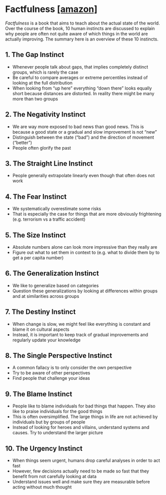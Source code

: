 # Factfulness [[amazon]](https://www.amazon.com/Factfulness-Reasons-World-Things-Better/dp/1250107814)

*Factfulness* is a book that aims to teach about the actual state of the world.
Over the course of the book, 10 human instincts are discussed to explain why people are often not quite aware of which things in the world are actually improving.
The summary here is an overview of these 10 instincts.

## 1. The Gap Instinct

- Whenever people talk about gaps, that implies completely distinct groups, which is rarely the case
- Be careful to compare averages or extreme percentiles instead of looking at the full distribution 
- When looking from “up here” everything “down there” looks equally short because distances are distorted. In reality there might be many more than two groups

## 2. The Negativity Instinct

- We are way more exposed to bad news than good news. This is because a good state or a gradual and slow improvement is not “new”
- Distinguish between the state (“bad”) and the direction of movement (“better”)
- People often glorify the past

## 3. The Straight Line Instinct

- People generally extrapolate linearly even though that often does not work

## 4. The Fear Instinct

- We systematically overestimate some risks
- That is especially the case for things that are more obviously frightening (e.g. terrorism vs a traffic accident)

## 5. The Size Instinct

- Absolute numbers alone can look more impressive than they really are
- Figure out what to set them in context to (e.g. what to divide them by to get a per capita number)

## 6. The Generalization Instinct 

- We like to generalize based on categories 
- Question these generalizations by looking at differences within groups and at similarities across groups

## 7. The Destiny Instinct

- When change is slow, we might feel like everything is constant and blame it on cultural aspects
- Instead, it is important to keep track of gradual improvements and regularly update your knowledge 

## 8. The Single Perspective Instinct

- A common fallacy is to only consider the own perspective 
- Try to be aware of other perspectives 
- Find people that challenge your ideas

## 9. The Blame Instinct

- People like to blame individuals for bad things that happen. They also like to praise individuals for the good things
- This is often oversimplified. The large things in life are not achieved by individuals but by groups of people
- Instead of looking for heroes and villains, understand systems and causes. Try to understand the larger picture 

## 10. The Urgency Instinct

- When things seem urgent, humans drop careful analyses in order to act fast
- However, few decisions actually need to be made so fast that they benefit from not carefully looking at data
- Understand issues well and make sure they are measurable before acting without much thought 
